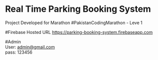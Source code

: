 # Real Time Parking Booking System
Project Developed for Marathon #PakistanCodingMarathon - Leve 1

#Firebase Hosted URL
https://parking-booking-system.firebaseapp.com 

#Admin     
User: admin@gmail.com   
pass: 123456    
 
 
 

